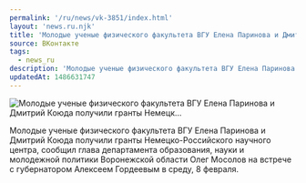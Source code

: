 ```yaml
---
permalink: '/ru/news/vk-3851/index.html'
layout: 'news.ru.njk'
title: 'Молодые ученые физического факультета ВГУ Елена Паринова и Дмитрий Коюда получили гранты Немецк…'
source: ВКонтакте
tags:
  - news_ru
description: 'Молодые ученые физического факультета ВГУ Елена Паринова и Дмитрий Коюда получили гранты Немецк…'
updatedAt: 1486631747
---
```

![Молодые ученые физического факультета ВГУ Елена Паринова и Дмитрий Коюда получили гранты Немецк…](https://sun9-46.userapi.com/impf/42LeZ3oCi_6-jlvKd4Cb0JU53AyQXoTCVu6dUw/chxV5mJKLTk.jpg?size=960x960&quality=96&proxy=1&sign=b84a9951198d1437c81c7a27e44972e3&c_uniq_tag=oyJ_gD8X00Kx0agCeJWJDGIGbfWdetK32CK5gOMZRmE&type=album)

Молодые ученые физического факультета ВГУ Елена Паринова и Дмитрий Коюда получили гранты Немецко-Российского научного центра, сообщил глава департамента образования, науки и молодежной политики Воронежской области Олег Мосолов на встрече с губернатором Алексеем Гордеевым в среду, 8 февраля.
